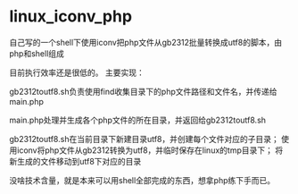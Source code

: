# linux_iconv_php
自己写的一个shell下使用iconv把php文件从gb2312批量转换成utf8的脚本，由php和shell组成

目前执行效率还是很低的。
主要实现：

gb2312toutf8.sh负责使用find收集目录下的php文件路径和文件名，并传递给main.php

main.php处理并生成各个php文件的所在目录，并返回给gb2312toutf8.sh

gb2312toutf8.sh在当前目录下新建目录utf8，并创建每个文件对应的子目录；
使用iconv将php文件从gb2312转换为utf8，并临时保存在linux的tmp目录下；
将新生成的文件移动到utf8下对应的目录




没啥技术含量，就是本来可以用shell全部完成的东西，想拿php练下手而已。

